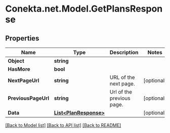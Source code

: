# Conekta.net.Model.GetPlansResponse

## Properties

Name | Type | Description | Notes
------------ | ------------- | ------------- | -------------
**Object** | **string** |  | 
**HasMore** | **bool** |  | 
**NextPageUrl** | **string** | URL of the next page. | [optional] 
**PreviousPageUrl** | **string** | Url of the previous page. | [optional] 
**Data** | [**List&lt;PlanResponse&gt;**](PlanResponse.md) |  | [optional] 

[[Back to Model list]](../README.md#documentation-for-models) [[Back to API list]](../README.md#documentation-for-api-endpoints) [[Back to README]](../README.md)

